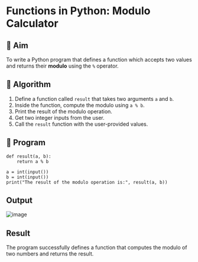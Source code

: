 # Functions in Python: Modulo Calculator

## 🎯 Aim
To write a Python program that defines a function which accepts two values and returns their **modulo** using the `%` operator.

## 🧠 Algorithm
1. Define a function called `result` that takes two arguments `a` and `b`.
2. Inside the function, compute the modulo using `a % b`.
3. Print the result of the modulo operation.
4. Get two integer inputs from the user.
5. Call the `result` function with the user-provided values.

## 🧾 Program
```
def result(a, b):
    return a % b

a = int(input())
b = int(input())
print("The result of the modulo operation is:", result(a, b))
```
## Output
![image](https://github.com/user-attachments/assets/3c3f9561-42f2-4ef4-b8dd-576c9724ffaa)

## Result
The program successfully defines a function that computes the modulo of two numbers and returns the result.
